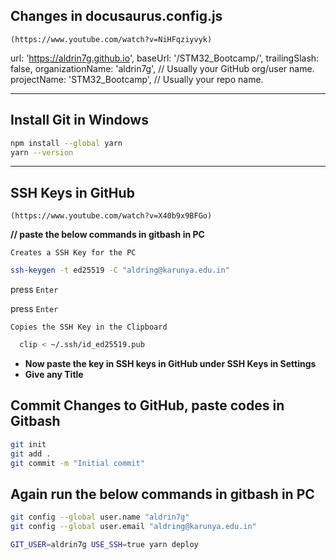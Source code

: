 ## Changes in docusaurus.config.js

  `(https://www.youtube.com/watch?v=NiHFqziyvyk)`

url: 'https://aldrin7g.github.io',
baseUrl: '/STM32_Bootcamp/',
trailingSlash: false,
organizationName: 'aldrin7g', // Usually your GitHub org/user name.
projectName: 'STM32_Bootcamp', // Usually your repo name.

---

## Install Git in Windows
```bash
npm install --global yarn
yarn --version
```
---

## SSH Keys in GitHub

`(https://www.youtube.com/watch?v=X40b9x9BFGo)`

**// paste the below commands in gitbash in PC**

`Creates a SSH Key for the PC`

```bash
ssh-keygen -t ed25519 -C "aldring@karunya.edu.in"
```

press `Enter`

press `Enter`

`Copies the SSH Key in the Clipboard`
```bash
  clip < ~/.ssh/id_ed25519.pub
```
- **Now paste the key in SSH keys in GitHub under SSH Keys in Settings** 
- **Give any Title**


## Commit Changes to GitHub, paste codes in Gitbash

```bash
git init
git add .
git commit -m "Initial commit"
```

## Again run the below commands in gitbash in PC
```bash
git config --global user.name "aldrin7g"
git config --global user.email "aldring@karunya.edu.in"
```
```bash
GIT_USER=aldrin7g USE_SSH=true yarn deploy
```
